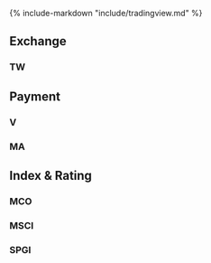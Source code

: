 {% include-markdown "include/tradingview.md" %}

## Exchange

### TW
  <div id="TW"></div>

## Payment

### V
  <div id="V"></div>

### MA
  <div id="MA"></div>

## Index & Rating

### MCO
  <div id="MCO"></div>

### MSCI
  <div id="MSCI"></div>

### SPGI
  <div id="SPGI"></div>
  
<script type="text/javascript">
widget("TW")
widget("V")
widget("MA")
widget("MCO")
widget("MSCI")
widget("SPGI")
</script>
